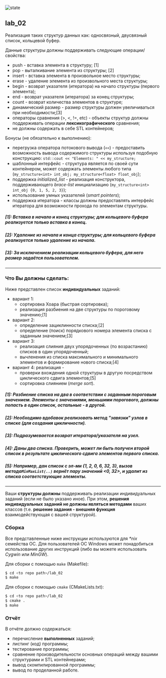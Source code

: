 ![state](https://github.com/michael2021-vlsu/ssw_lab_4sem/actions/workflows/c-cpp.yml/badge.svg)

## lab_02

Реализация таких структур данных как: односвязный, двусвязный список, кольцевой буфер.

Данные структуры должны поддерживать следующие операции/свойства:

- push - вставка элемента в структуру; [1]
- pop - выталкивание элемента из структуры; [2]
- insert - вставка элемента в произвольное место структуры;
- erase - удаление элемента из произвольного места структуры;
- begin - возврат указателя (итератора) на начало структуры (первого элемента);
- end - возврат указателя (итератора) за конец структуры;
- count - возврат количества элементов в структуре;
- динамический размер - размер структуры должен увеличиваться при необходимости;[3]
- операторы сравнения (>, <, !=, etc) - объекты структур должны поддерживать операции **лексикографического** сравнения;
- не должны содержать в себе STL контейнеров;

Бонусы (не обязательно к выполнению):

- перегрузка оператора потокового вывода (`<<`) - предоставить возможность вывода содержимого структуры используя подобную конструкцию: `std::cout << "Elements: " << my_structure;`
- шаблонный интерфейс - структура является по своей сути контейнером, может содержать элементы любого типа (`my_structure<int> int_obj; my_structure<float> float_obj`);
- поддержка *initialized_list* - реализация конструктора, поддерживающего *brace-list* инициализацию (`my_structure<int> int_obj {0, 1, 5, 2, 3}`);
- использование умных указателей (*smart pointers*);
- поддержка итератора - классы должны предоставлять интерфейс итератора для возможности прохода по элементам структуры.



##### [1]: Вставка в начало и конец структуры; для кольцевого буфера реализуется только вставка в конец.

##### [2]: Удаление из начала и конца структуры; для кольцевого буфера реализуется только удаление из начала.

##### [3]: За исключением реализации кольцевого буфера, для него размер задаётся пользователем.  

------------------------------------

### Что Вы должны сделать:

Ниже представлен список **индивидуальных** заданий:

- вариант 1:  
  - сортировка Хоара (быстрая сортировка);
  - реализация разбиения на две структуры по пороговому значению;[1]
- вариант 2: 
  - определение зациклинности списка;[2] 
  - определение (поиск) порядкового номера элемента списка с заданным значением;[3]
- вариант 3:  
  - реализация слияния двух упорядоченных (по возрастанию) списков в один упорядоченный;
  - вычленения из списка максимального и минимального элементов и формирование нового списка;[4]
- вариант 4: реализация - 
  - проверки вхождения одной структуры в другую посредством циклического сдвига элементов;[5]
  - сортировка слиянием (*merge sort*).

##### [1]: Разбиение списка на два в соответствии с заданным пороговым значением. Элементы с значениями, меньшими порогового, должны попасть в один список, остальные - в другой.

##### [2]: Необходимо вдобавок реализовать метод "завязки" узлов в списке (для создания цикличности).

##### [3]: Подразумевается возврат итератора/указателя на узел.

##### [4]: Даны два списка. Проверить, может ли быть получен второй список в результате циклического сдвига элементов первого списка.

##### [5]: Например, дан список с эл-ми {1, 2, 0, 6, 32, 3}, вызов метода`MinMaxList(..)` вернёт пару значений <0, 32>, и удалит из списка соответствующие элементы.

** **

Ваши **структуры должны** поддерживать реализации индивидуальных заданий (если не было указано иное). 
При этом, **решения индивидуальных заданий не должны являться методами** ваших классов (т.е. **решение задания - внешняя функция** взаимодействующая с вашей структурой).

### Сборка

Все представленные ниже инструкции используются для _*nix_ семейства ОС.  Для пользователей ОС Windows может понадобиться использование других инструкций (либо вы можете использовать *Cygwin* или *MinGW*).

Для сборки с помощью `make` (Makefile):

```bash
$ cd <to repo path>/lab_02
$ make
```

Для сборки с помощью `cmake` (CMakeLists.txt):

```bash
$ cd <to repo path>/lab_02
$ cmake .
$ make
```

### Отчёт

В отчёте должно содержаться:

- перечисление **выполненных** заданий;
- листинг (код) программы;
- тестирование программы;
- сравнение производительности основных операций между вашими структурами и STL контейнерами;
- вывод скомпилированной программы;
- вывод по проделанной работе.
